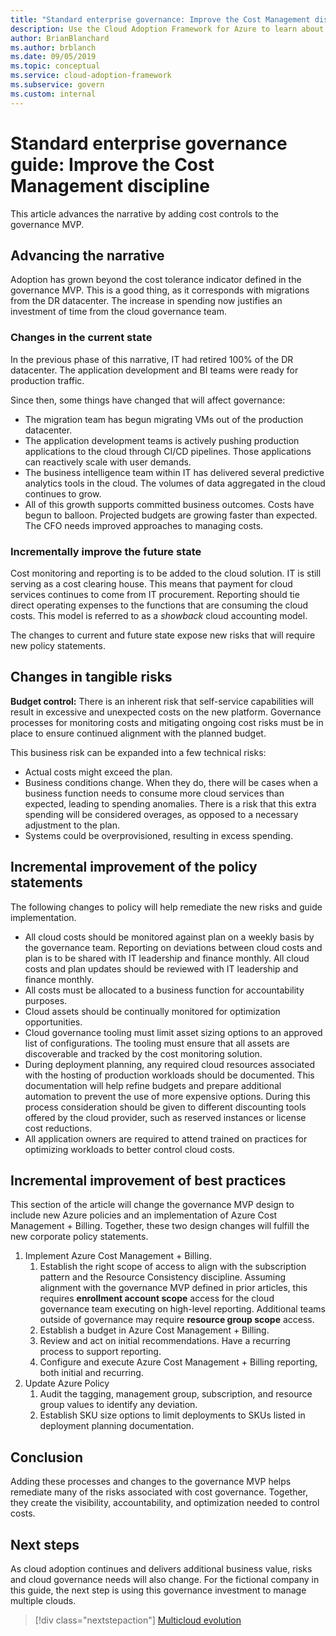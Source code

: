 ```yaml
---
title: "Standard enterprise governance: Improve the Cost Management discipline"
description: Use the Cloud Adoption Framework for Azure to learn about adding cost controls to a simple governance minimum viable product (MVP).
author: BrianBlanchard
ms.author: brblanch
ms.date: 09/05/2019
ms.topic: conceptual
ms.service: cloud-adoption-framework
ms.subservice: govern
ms.custom: internal
---
```


# Standard enterprise governance guide: Improve the Cost Management discipline

This article advances the narrative by adding cost controls to the governance MVP.

## Advancing the narrative

Adoption has grown beyond the cost tolerance indicator defined in the governance MVP. This is a good thing, as it corresponds with migrations from the DR datacenter. The increase in spending now justifies an investment of time from the cloud governance team.

### Changes in the current state

In the previous phase of this narrative, IT had retired 100% of the DR datacenter. The application development and BI teams were ready for production traffic.

Since then, some things have changed that will affect governance:

- The migration team has begun migrating VMs out of the production datacenter.
- The application development teams is actively pushing production applications to the cloud through CI/CD pipelines. Those applications can reactively scale with user demands.
- The business intelligence team within IT has delivered several predictive analytics tools in the cloud. The volumes of data aggregated in the cloud continues to grow.
- All of this growth supports committed business outcomes. Costs have begun to balloon. Projected budgets are growing faster than expected. The CFO needs improved approaches to managing costs.

### Incrementally improve the future state

Cost monitoring and reporting is to be added to the cloud solution. IT is still serving as a cost clearing house. This means that payment for cloud services continues to come from IT procurement. Reporting should tie direct operating expenses to the functions that are consuming the cloud costs. This model is referred to as a *showback* cloud accounting model.

The changes to current and future state expose new risks that will require new policy statements.

## Changes in tangible risks

**Budget control:** There is an inherent risk that self-service capabilities will result in excessive and unexpected costs on the new platform. Governance processes for monitoring costs and mitigating ongoing cost risks must be in place to ensure continued alignment with the planned budget.

This business risk can be expanded into a few technical risks:

- Actual costs might exceed the plan.
- Business conditions change. When they do, there will be cases when a business function needs to consume more cloud services than expected, leading to spending anomalies. There is a risk that this extra spending will be considered overages, as opposed to a necessary adjustment to the plan.
- Systems could be overprovisioned, resulting in excess spending.

## Incremental improvement of the policy statements

The following changes to policy will help remediate the new risks and guide implementation.

- All cloud costs should be monitored against plan on a weekly basis by the governance team. Reporting on deviations between cloud costs and plan is to be shared with IT leadership and finance monthly. All cloud costs and plan updates should be reviewed with IT leadership and finance monthly.
- All costs must be allocated to a business function for accountability purposes.
- Cloud assets should be continually monitored for optimization opportunities.
- Cloud governance tooling must limit asset sizing options to an approved list of configurations. The tooling must ensure that all assets are discoverable and tracked by the cost monitoring solution.
- During deployment planning, any required cloud resources associated with the hosting of production workloads should be documented. This documentation will help refine budgets and prepare additional automation to prevent the use of more expensive options. During this process consideration should be given to different discounting tools offered by the cloud provider, such as reserved instances or license cost reductions.
- All application owners are required to attend trained on practices for optimizing workloads to better control cloud costs.

## Incremental improvement of best practices

This section of the article will change the governance MVP design to include new Azure policies and an implementation of Azure Cost Management + Billing. Together, these two design changes will fulfill the new corporate policy statements.

1. Implement Azure Cost Management + Billing.
    1. Establish the right scope of access to align with the subscription pattern and the Resource Consistency discipline. Assuming alignment with the governance MVP defined in prior articles, this requires **enrollment account scope** access for the cloud governance team executing on high-level reporting. Additional teams outside of governance may require **resource group scope** access.
    1. Establish a budget in Azure Cost Management + Billing.
    1. Review and act on initial recommendations. Have a recurring process to support reporting.
    1. Configure and execute Azure Cost Management + Billing reporting, both initial and recurring.
2. Update Azure Policy
    1. Audit the tagging, management group, subscription, and resource group values to identify any deviation.
    1. Establish SKU size options to limit deployments to SKUs listed in deployment planning documentation.

## Conclusion

Adding these processes and changes to the governance MVP helps remediate many of the risks associated with cost governance. Together, they create the visibility, accountability, and optimization needed to control costs.

## Next steps

As cloud adoption continues and delivers additional business value, risks and cloud governance needs will also change. For the fictional company in this guide, the next step is using this governance investment to manage multiple clouds.

> [!div class="nextstepaction"]
> [Multicloud evolution](./multicloud-improvement.md)
